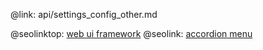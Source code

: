 @link: api/settings_config_other.md

@seolinktop: [web ui framework](https://webix.com)
@seolink: [accordion menu](https://webix.com/widget/accordion/)